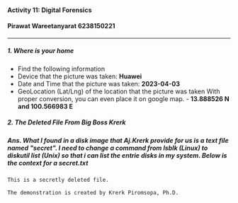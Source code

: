 #### Activity 11: Digital Forensics

#### Pirawat Wareetanyarat 6238150221

---

##### 1. Where is your home

- Find the following information
- Device that the picture was taken: **Huawei**
- Date and Time that the picture was taken: **2023-04-03**
- GeoLocation (Lat/Lng) of the location that the picture was taken With proper conversion, you can even place it on google map. - **13.888526 N and 100.566983 E**

##### 2. The Deleted File From Big Boss Krerk

##### Ans. What I found in a disk image that Aj.Krerk provide for us is a text file named "secret". I need to change a command from lsblk (Linux) to diskutil list (Unix) so that i can list the entrie disks in my system. Below is the context for a secret.txt

```bash
This is a secretly deleted file.

The demonstration is created by Krerk Piromsopa, Ph.D.

```
